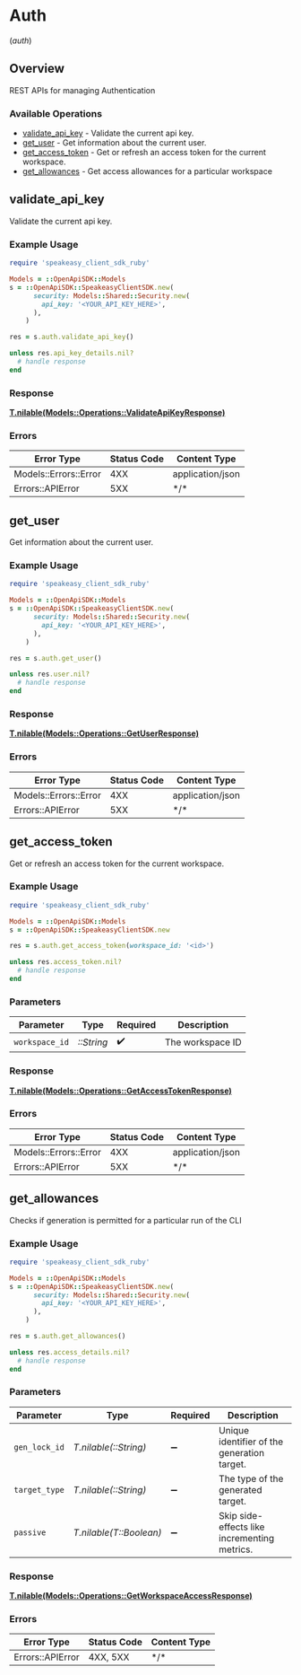 # Auth
(*auth*)

## Overview

REST APIs for managing Authentication

### Available Operations

* [validate_api_key](#validate_api_key) - Validate the current api key.
* [get_user](#get_user) - Get information about the current user.
* [get_access_token](#get_access_token) - Get or refresh an access token for the current workspace.
* [get_allowances](#get_allowances) - Get access allowances for a particular workspace

## validate_api_key

Validate the current api key.

### Example Usage

<!-- UsageSnippet language="ruby" operationID="validateApiKey" method="get" path="/v1/auth/validate" -->
```ruby
require 'speakeasy_client_sdk_ruby'

Models = ::OpenApiSDK::Models
s = ::OpenApiSDK::SpeakeasyClientSDK.new(
      security: Models::Shared::Security.new(
        api_key: '<YOUR_API_KEY_HERE>',
      ),
    )

res = s.auth.validate_api_key()

unless res.api_key_details.nil?
  # handle response
end

```

### Response

**[T.nilable(Models::Operations::ValidateApiKeyResponse)](../../models/operations/validateapikeyresponse.md)**

### Errors

| Error Type            | Status Code           | Content Type          |
| --------------------- | --------------------- | --------------------- |
| Models::Errors::Error | 4XX                   | application/json      |
| Errors::APIError      | 5XX                   | \*/\*                 |

## get_user

Get information about the current user.

### Example Usage

<!-- UsageSnippet language="ruby" operationID="getUser" method="get" path="/v1/user" -->
```ruby
require 'speakeasy_client_sdk_ruby'

Models = ::OpenApiSDK::Models
s = ::OpenApiSDK::SpeakeasyClientSDK.new(
      security: Models::Shared::Security.new(
        api_key: '<YOUR_API_KEY_HERE>',
      ),
    )

res = s.auth.get_user()

unless res.user.nil?
  # handle response
end

```

### Response

**[T.nilable(Models::Operations::GetUserResponse)](../../models/operations/getuserresponse.md)**

### Errors

| Error Type            | Status Code           | Content Type          |
| --------------------- | --------------------- | --------------------- |
| Models::Errors::Error | 4XX                   | application/json      |
| Errors::APIError      | 5XX                   | \*/\*                 |

## get_access_token

Get or refresh an access token for the current workspace.

### Example Usage

<!-- UsageSnippet language="ruby" operationID="getAccessToken" method="get" path="/v1/auth/access_token" -->
```ruby
require 'speakeasy_client_sdk_ruby'

Models = ::OpenApiSDK::Models
s = ::OpenApiSDK::SpeakeasyClientSDK.new

res = s.auth.get_access_token(workspace_id: '<id>')

unless res.access_token.nil?
  # handle response
end

```

### Parameters

| Parameter          | Type               | Required           | Description        |
| ------------------ | ------------------ | ------------------ | ------------------ |
| `workspace_id`     | *::String*         | :heavy_check_mark: | The workspace ID   |

### Response

**[T.nilable(Models::Operations::GetAccessTokenResponse)](../../models/operations/getaccesstokenresponse.md)**

### Errors

| Error Type            | Status Code           | Content Type          |
| --------------------- | --------------------- | --------------------- |
| Models::Errors::Error | 4XX                   | application/json      |
| Errors::APIError      | 5XX                   | \*/\*                 |

## get_allowances

Checks if generation is permitted for a particular run of the CLI

### Example Usage

<!-- UsageSnippet language="ruby" operationID="getWorkspaceAccess" method="get" path="/v1/workspace/access" -->
```ruby
require 'speakeasy_client_sdk_ruby'

Models = ::OpenApiSDK::Models
s = ::OpenApiSDK::SpeakeasyClientSDK.new(
      security: Models::Shared::Security.new(
        api_key: '<YOUR_API_KEY_HERE>',
      ),
    )

res = s.auth.get_allowances()

unless res.access_details.nil?
  # handle response
end

```

### Parameters

| Parameter                                    | Type                                         | Required                                     | Description                                  |
| -------------------------------------------- | -------------------------------------------- | -------------------------------------------- | -------------------------------------------- |
| `gen_lock_id`                                | *T.nilable(::String)*                        | :heavy_minus_sign:                           | Unique identifier of the generation target.  |
| `target_type`                                | *T.nilable(::String)*                        | :heavy_minus_sign:                           | The type of the generated target.            |
| `passive`                                    | *T.nilable(T::Boolean)*                      | :heavy_minus_sign:                           | Skip side-effects like incrementing metrics. |

### Response

**[T.nilable(Models::Operations::GetWorkspaceAccessResponse)](../../models/operations/getworkspaceaccessresponse.md)**

### Errors

| Error Type       | Status Code      | Content Type     |
| ---------------- | ---------------- | ---------------- |
| Errors::APIError | 4XX, 5XX         | \*/\*            |